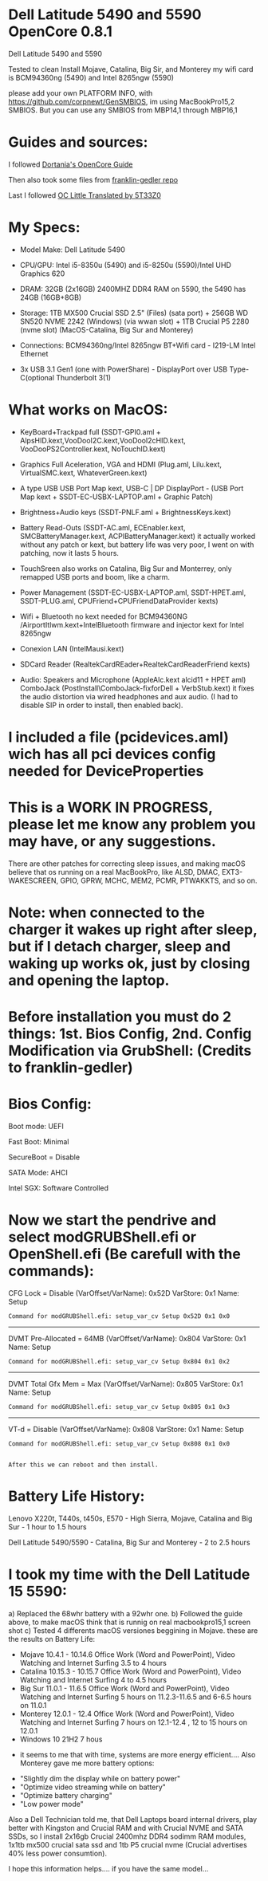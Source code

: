 # Dell Latitude 5490 and 5590 OpenCore 0.8.1

 Dell Latitude 5490 and 5590

Tested to clean Install Mojave, Catalina, Big Sir, and Monterey
my wifi card is BCM94360ng (5490) and Intel 8265ngw (5590)

please add your own PLATFORM INFO, with https://github.com/corpnewt/GenSMBIOS, im using MacBookPro15,2 SMBIOS. But you can use any SMBIOS from MBP14,1 through MBP16,1


# Guides and sources:

I followed [Dortania's OpenCore Guide](https://dortania.github.io/)

Then also took some files from [franklin-gedler repo](https://github.com/franklin-gedler/Dell-Latitude-7490-OpenCore-Big-Sur)

Last I followed [OC Little Translated by 5T33Z0](https://github.com/5T33Z0/OC-Little-Translated)


# My Specs:

- Model Make: Dell Latitude 5490

- CPU/GPU: Intel i5-8350u (5490) and i5-8250u (5590)/Intel UHD Graphics 620

- DRAM: 32GB (2x16GB) 2400MHZ DDR4 RAM on 5590, the 5490 has 24GB (16GB+8GB)

- Storage: 1TB MX500 Crucial SSD 2.5" (Files) (sata port) + 256GB WD SN520 NVME 2242 (Windows) (via wwan slot) + 1TB Crucial P5 2280 (nvme slot) (MacOS-Catalina, Big Sur and Monterey)

- Connections: BCM94360ng/Intel 8265ngw BT+Wifi card - I219-LM Intel Ethernet

- 3x USB 3.1 Gen1 (one with PowerShare) - DisplayPort over USB Type-C(optional Thunderbolt 3(1)


# What works on MacOS:

- KeyBoard+Trackpad full (SSDT-GPI0.aml + AlpsHID.kext,VooDooI2C.kext,VooDooI2cHID.kext, VooDooPS2Controller.kext, NoTouchID.kext)

- Graphics Full Aceleration, VGA and HDMI (Plug.aml, Lilu.kext, VirtualSMC.kext, WhateverGreen.kext)

- A type USB USB Port Map kext, USB-C | DP DisplayPort - (USB Port Map kext + SSDT-EC-USBX-LAPTOP.aml + Graphic Patch)

- Brightness+Audio keys (SSDT-PNLF.aml + BrightnessKeys.kext)

- Battery Read-Outs (SSDT-AC.aml, ECEnabler.kext, SMCBatteryManager.kext, ACPIBatteryManager.kext) it actually worked without any patch or kext, but battery life was very poor, I went on with patching, now it lasts 5 hours.

- TouchSreen also works on Catalina, Big Sur and Monterrey, only remapped USB ports and boom, like a charm.

- Power Management (SSDT-EC-USBX-LAPTOP.aml, SSDT-HPET.aml, SSDT-PLUG.aml, CPUFriend+CPUFriendDataProvider kexts)

- Wifi + Bluetooth no kext needed for BCM94360NG /AirportItlwm.kext+IntelBluetooth firmware and injector kext for Intel 8265ngw

- Conexion LAN (IntelMausi.kext)

- SDCard Reader (RealtekCardREader+RealtekCardReaderFriend kexts)

- Audio: Speakers and Microphone (AppleAlc.kext alcid11 + HPET aml) ComboJack (PostInstall\ComboJack-fixforDell + VerbStub.kext) it fixes the audio distortion via wired headphones and aux audio. (I had to disable SIP in order to install, then enabled back).

# I included a file (pcidevices.aml) wich has all pci devices config needed for DeviceProperties



# This is a WORK IN PROGRESS, please let me know any problem you may have, or any suggestions.

There are other patches for correcting sleep issues, and making macOS believe that os running on a real MacBookPro, like ALSD, DMAC, EXT3-WAKESCREEN, GPIO, GPRW, MCHC, MEM2, PCMR, PTWAKKTS, and so on.

# Note: when connected to the charger it wakes up right after sleep, but if I detach charger, sleep and waking up works ok, just by closing and opening the laptop.

# Before installation you must do 2 things: 1st. Bios Config, 2nd. Config Modification via GrubShell: (Credits to franklin-gedler)


# Bios Config:

Boot mode: UEFI

Fast Boot: Minimal

SecureBoot = Disable

SATA Mode: AHCI 

Intel SGX: Software Controlled

# Now we start the pendrive and select modGRUBShell.efi or OpenShell.efi (Be carefull with the commands):

CFG Lock = Disable
    (VarOffset/VarName): 0x52D
    VarStore: 0x1
    Name: Setup
    
    Command for modGRUBShell.efi: setup_var_cv Setup 0x52D 0x1 0x0
____________________________________________________________________

DVMT Pre-Allocated = 64MB
    (VarOffset/VarName): 0x804
    VarStore: 0x1
    Name: Setup
    
    Command for modGRUBShell.efi: setup_var_cv Setup 0x804 0x1 0x2
____________________________________________________________________

DVMT Total Gfx Mem = Max
    (VarOffset/VarName): 0x805
    VarStore: 0x1
    Name: Setup
    
    Command for modGRUBShell.efi: setup_var_cv Setup 0x805 0x1 0x3
____________________________________________________________________

VT-d = Disable
    (VarOffset/VarName): 0x808
    VarStore: 0x1
    Name: Setup
    
    Command for modGRUBShell.efi: setup_var_cv Setup 0x808 0x1 0x0
    
    
    After this we can reboot and then install.
    
    
    
# Battery Life History:
    
Lenovo X220t, T440s, t450s, E570 - High Sierra, Mojave, Catalina and Big Sur - 1 hour to 1.5 hours

Dell Latitude 5490/5590 - Catalina, Big Sur and Monterey - 2 to 2.5 hours


# I took my time with the Dell Latitude 15 5590:

a) Replaced the 68whr battery with a 92whr one.
b) Followed the guide above, to make macOS think that is runnig on real macbookpro15,1 screen shot
c) Tested 4 differents macOS versiones beggining in Mojave. these are the results on Battery Life:

- Mojave 10.4.1 - 10.14.6 Office Work (Word and PowerPoint), Video Watching and Internet Surfing 3.5 to 4 hours
- Catalina 10.15.3 - 10.15.7 Office Work (Word and PowerPoint), Video Watching and Internet Surfing 4 to 4.5 hours
- Big Sur 11.0.1 - 11.6.5 Office Work (Word and PowerPoint), Video Watching and Internet Surfing 5 hours on 11.2.3-11.6.5 and 6-6.5 hours on 11.0.1
- Monterey 12.0.1 - 12.4 Office Work (Word and PowerPoint), Video Watching and Internet Surfing 7 hours on 12.1-12.4 , 12 to 15 hours on 12.0.1
- Windows 10 21H2   7 hous

* it seems to me that with time, systems are more energy efficient....
Also Monterey gave me more battery options:

- "Slightly dim the display while on battery power"
- "Optimize video streaming while on battery"
- "Optimize battery charging"
- "Low power mode"

Also a Dell Technician told me, that Dell Laptops board internal drivers, play better with Kingston and Crucial RAM and with Crucial NVME and SATA SSDs, so I install 2x16gb Crucial 2400mhz DDR4 sodimm RAM modules, 1x1tb mx500 crucial sata ssd and 1tb P5 crucial nvme (Crucial advertises 40% less power consumtion).

I hope this information helps.... if you have the same model...
